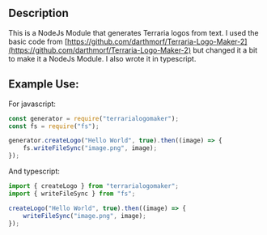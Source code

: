 ## Description
This is a NodeJs Module that generates Terraria logos from text. I used the basic code from [https://github.com/darthmorf/Terraria-Logo-Maker-2](https://github.com/darthmorf/Terraria-Logo-Maker-2) but changed it a bit to make it a NodeJs Module. I also wrote it in typescript.

## Example Use:

For javascript:
```javascript
const generator = require("terrarialogomaker");
const fs = require("fs");

generator.createLogo("Hello World", true).then((image) => {
    fs.writeFileSync("image.png", image);
});
```

And typescript:
```typescript
import { createLogo } from "terrarialogomaker";
import { writeFileSync } from "fs";

createLogo("Hello World", true).then((image) => {
    writeFileSync("image.png", image);
});
```